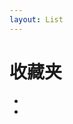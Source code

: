 ```yaml
---
layout: List
---
```


# 收藏夹

- <aLink href='./docs/Markdown_it_plugins' title='优质的 Markdown-It 插件' />
- <aLink href='./docs/VSCode_plugins' title='优质的 VSCode 插件' />



